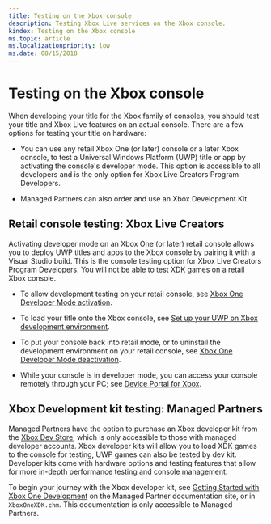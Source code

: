```yaml
---
title: Testing on the Xbox console
description: Testing Xbox Live services on the Xbox console.
kindex: Testing on the Xbox console
ms.topic: article
ms.localizationpriority: low
ms.date: 08/15/2018
---
```


# Testing on the Xbox console

When developing your title for the Xbox family of consoles, you should test your title and Xbox Live features on an actual console.
There are a few options for testing your title on hardware:

* You can use any retail Xbox One (or later) console or a later Xbox console, to test a Universal Windows Platform (UWP) title or app by activating the console's developer mode. This option is accessible to all developers and is the only option for Xbox Live Creators Program Developers.

* Managed Partners can also order and use an Xbox Development Kit.


## Retail console testing: Xbox Live Creators

Activating developer mode on an Xbox One (or later) retail console allows you to deploy UWP titles and apps to the Xbox console by pairing it with a Visual Studio build.
This is the console testing option for Xbox Live Creators Program Developers.
You will not be able to test XDK games on a retail Xbox console.

<!-- destination title includes "One" as of 3/20/2020: -->
* To allow development testing on your retail console, see [Xbox One Developer Mode activation](https://docs.microsoft.com/windows/uwp/xbox-apps/devkit-activation).

* To load your title onto the Xbox console, see [Set up your UWP on Xbox development environment](https://docs.microsoft.com/windows/uwp/xbox-apps/development-environment-setup#setting-up-your-xbox-one).

<!-- destination title includes "One" as of 3/20/2020: -->
* To put your console back into retail mode, or to uninstall the development environment on your retail console, see [Xbox One Developer Mode deactivation](https://docs.microsoft.com/windows/uwp/xbox-apps/devkit-deactivation).

* While your console is in developer mode, you can access your console remotely through your PC; see [Device Portal for Xbox](https://docs.microsoft.com/windows/uwp/debug-test-perf/device-portal-xbox).


## Xbox Development kit testing: Managed Partners

Managed Partners have the option to purchase an Xbox developer kit from the [Xbox Dev Store](https://gamedevstore.partners.extranet.microsoft.com/), which is only accessible to those with managed developer accounts.
Xbox developer kits will allow you to load XDK games to the console for testing, UWP games can also be tested by dev kit.
Developer kits come with hardware options and testing features that allow for more in-depth performance testing and console management.

To begin your journey with the Xbox developer kit, see [Getting Started with Xbox One Development](https://developer.microsoft.com/games/xbox/docs/xdk/atoc-getting-started) on the Managed Partner documentation site, or in `XboxOneXDK.chm`.
This documentation is only accessible to Managed Partners.
